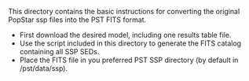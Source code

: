 This directory contains the basic instructions for converting the original PopStar ssp files into the PST FITS format.

- First download the desired model, including one results table file.
- Use the script included in this directory to generate the FITS catalog containing all SSP SEDs.
- Place the FITS file in you preferred PST SSP directory (by default in /pst/data/ssp).
